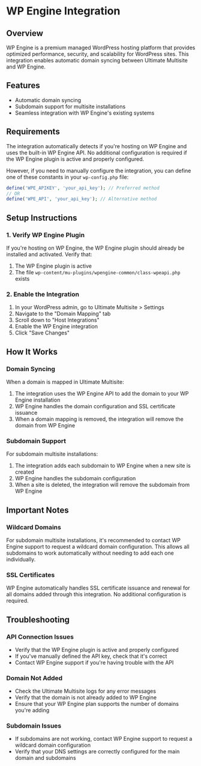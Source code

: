 # WP Engine Integration

## Overview
WP Engine is a premium managed WordPress hosting platform that provides optimized performance, security, and scalability for WordPress sites. This integration enables automatic domain syncing between Ultimate Multisite and WP Engine.

## Features
- Automatic domain syncing
- Subdomain support for multisite installations
- Seamless integration with WP Engine's existing systems

## Requirements
The integration automatically detects if you're hosting on WP Engine and uses the built-in WP Engine API. No additional configuration is required if the WP Engine plugin is active and properly configured.

However, if you need to manually configure the integration, you can define one of these constants in your `wp-config.php` file:

```php
define('WPE_APIKEY', 'your_api_key'); // Preferred method
// OR
define('WPE_API', 'your_api_key'); // Alternative method
```

## Setup Instructions

### 1. Verify WP Engine Plugin

If you're hosting on WP Engine, the WP Engine plugin should already be installed and activated. Verify that:

1. The WP Engine plugin is active
2. The file `wp-content/mu-plugins/wpengine-common/class-wpeapi.php` exists

### 2. Enable the Integration

1. In your WordPress admin, go to Ultimate Multisite > Settings
2. Navigate to the "Domain Mapping" tab
3. Scroll down to "Host Integrations"
4. Enable the WP Engine integration
5. Click "Save Changes"

## How It Works

### Domain Syncing

When a domain is mapped in Ultimate Multisite:

1. The integration uses the WP Engine API to add the domain to your WP Engine installation
2. WP Engine handles the domain configuration and SSL certificate issuance
3. When a domain mapping is removed, the integration will remove the domain from WP Engine

### Subdomain Support

For subdomain multisite installations:

1. The integration adds each subdomain to WP Engine when a new site is created
2. WP Engine handles the subdomain configuration
3. When a site is deleted, the integration will remove the subdomain from WP Engine

## Important Notes

### Wildcard Domains

For subdomain multisite installations, it's recommended to contact WP Engine support to request a wildcard domain configuration. This allows all subdomains to work automatically without needing to add each one individually.

### SSL Certificates

WP Engine automatically handles SSL certificate issuance and renewal for all domains added through this integration. No additional configuration is required.

## Troubleshooting

### API Connection Issues
- Verify that the WP Engine plugin is active and properly configured
- If you've manually defined the API key, check that it's correct
- Contact WP Engine support if you're having trouble with the API

### Domain Not Added
- Check the Ultimate Multisite logs for any error messages
- Verify that the domain is not already added to WP Engine
- Ensure that your WP Engine plan supports the number of domains you're adding

### Subdomain Issues
- If subdomains are not working, contact WP Engine support to request a wildcard domain configuration
- Verify that your DNS settings are correctly configured for the main domain and subdomains
